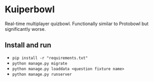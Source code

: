 # Kuiperbowl

Real-time multiplayer quizbowl. Functionally similar to Protobowl but significantly worse.

## Install and run
  - `pip install -r "requirements.txt"`
  - `python manage.py migrate`
  - `python manage.py loaddata <question fixture name>`
  - `python manage.py runserver`